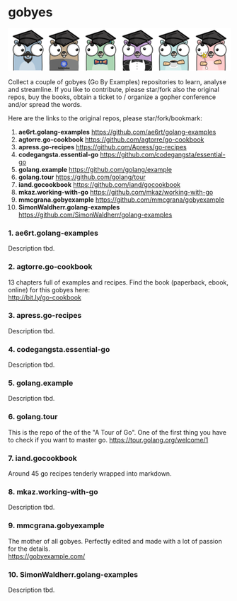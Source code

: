 # gobyes

![Alt text](.res/gobyes.png?raw=true "Gobye Gophers")

Collect a couple of gobyes (Go By Examples) repositories to learn, analyse and streamline. If you like to contribute, please star/fork also the original repos, buy the books, obtain a ticket to / organize a gopher conference and/or spread the words.

Here are the links to the original repos, please star/fork/bookmark:


1. **ae6rt.golang-examples**	https://github.com/ae6rt/golang-examples
2. **agtorre.go-cookbook**	https://github.com/agtorre/go-cookbook
3. **apress.go-recipes**	https://github.com/Apress/go-recipes
4. **codegangsta.essential-go**	https://github.com/codegangsta/essential-go
5. **golang.example**	https://github.com/golang/example
6. **golang.tour**	https://github.com/golang/tour
7. **iand.gocookbook**	https://github.com/iand/gocookbook
8. **mkaz.working-with-go**	https://github.com/mkaz/working-with-go
9. **mmcgrana.gobyexample**	https://github.com/mmcgrana/gobyexample
10. **SimonWaldherr.golang-examples**	https://github.com/SimonWaldherr/golang-examples
  
  
  
### 1. ae6rt.golang-examples
Description tbd.

### 2. agtorre.go-cookbook
13 chapters full of examples and recipes. Find the book (paperback, ebook, online) for this gobyes here:  
http://bit.ly/go-cookbook 

### 3. apress.go-recipes
Description tbd.

### 4. codegangsta.essential-go
Description tbd.

### 5. golang.example
Description tbd.

### 6. golang.tour
This is the repo of the of the "A Tour of Go". One of the first thing you have to check if you want to master go.   https://tour.golang.org/welcome/1

### 7. iand.gocookbook
Around 45 go recipes tenderly wrapped into markdown.

### 8. mkaz.working-with-go
Description tbd.

### 9. mmcgrana.gobyexample
The mother of all gobyes. Perfectly edited and made with a lot of passion for the details.  
https://gobyexample.com/

### 10. SimonWaldherr.golang-examples
Description tbd.
